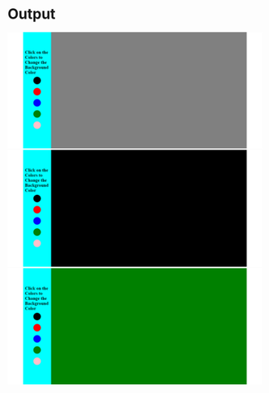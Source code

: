 <h1>Output</h1>

<img src = "/backgroundColorSwitch/images/output.png">
<img src = "/backgroundColorSwitch/images/output1.png">
<img src = "/backgroundColorSwitch/images/output2.png">